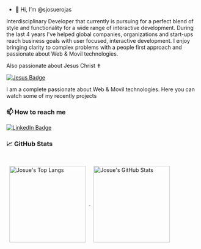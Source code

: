 - 👋 Hi, I’m @sjosuerojas 

Interdisciplinary Developer that currently is pursuing for a perfect blend of style and functionality for a wide range of interactive development. During the last 4 years I've helped global companies, organizations and start-ups reach business goals with user focused, interactive development. I enjoy bringing clarity to complex problems with a people first approach and passionate about Web & Movil technologies. 

Also passionate about Jesus Christ ✝

[![Jesus Badge](https://img.shields.io/badge/Loving-Jesus-green)](https://www.biblegateway.com/passage/?search=Juan%203%3A16&version=RVR1960/) 


I am a complete passionate about Web & Movil technologies. Here you can watch some of my recently projects


### 📫 How to reach me

[![LinkedIn Badge](https://img.shields.io/badge/LinkedIn-Profile-informational?style=flat&logo=linkedin&logoColor=white&color=0D76A8)](https://www.linkedin.com/in/sylvester-josu%C3%A9-rojas-ca%C3%B1on-276058171/)


### &#x1f4c8; GitHub Stats

<br>

<a href="https://github.com/sjosuerojas">
  <img align="center" style="margin:0.5rem; height:200px" src="https://github-readme-stats.vercel.app/api/top-langs/?username=sjosuerojas&theme=dark&layout=compact&langs_count=10" alt="Josue's Top Langs"/>
</a>

<a href="https://github.com/sjosuerojas">
  <img align="center" style="margin:0.5rem; height:200px" src="https://github-readme-stats.vercel.app/api?username=sjosuerojas&theme=dark&include_all_commits=true&hide_rank=false&show_icons=true&line_height=27&count_private=true&icon_color=20879e" alt="Josue's GitHub Stats" />
</a>
